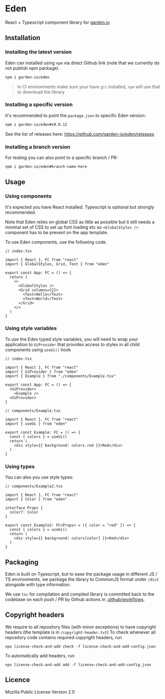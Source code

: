 # Eden

React + Typescript component library for [garden.io](https://garden.io)

## Installation

### Installing the latest version

Eden can installed using `npm` via direct Github link (note that we currently do not publish npm package).

```sh
npm i garden-io/eden
```

> In CI environments make sure your have `git` installed, `npm` will use that to download the library

### Installing a specific version

It's recommended to point the `package.json` to specific Eden version:

```sh
npm i garden-io/eden#v0.0.12
```

See the list of releases here: https://github.com/garden-io/eden/releases

### Installing a branch version

For testing you can also point to a specific branch / PR:

```sh
npm i garden-io/eden#branch-name-here
```

## Usage

### Using components

It's expected you have React installed. Typescript is optional but strongly recommended.

Note that Eden relies on global CSS as little as possible but it still needs a minimal set of CSS to set up font loading etc so `<GlobalStyles />` component has to be present on the app template.

To use Eden components, use the following code.

```tsx
// index.tsx

import { React }, FC from "react"
import { GlobalStyles, Grid, Text } from "eden"

export const App: FC = () => {
  return (
    <>
      <GlobalStyles />
      <Grid columns={2}>
        <Text>Hello</Text>
        <Text>World</Text>
      </Grid>
    </>
  )
}
```

### Using style variables

To use the Eden typed style variables, you will need to wrap your application to `UiProvider` that provides access to styles in all child components using `useUi()` hook

```tsx
// index.tsx

import { React }, FC from "react"
import { UiProvider } from "eden"
import { Example } from "./components/Example.tsx"

export const App: FC = () => {
  <UiProvider>
    <Example />
  <UiProvider>
}
```

```tsx
// components/Example.tsx

import { React }, FC from "react"
import { useUi } from "eden"

export const Example: FC = () => {
  const { colors } = useUi()
  return (
    <div style={{ background: colors.red }}>Red</div>
  )
}

```

### Using types

You can also you use style types:

```tsx
// components/Example2.tsx

import { React }, FC from "react"
import { Color } from "eden"

interface Props {
  color?: Color
}

export const Example2: FC<Props> = ({ color = "red" }) => {
  const { colors } = useUi()
  return (
    <div style={{ background: colors[color] }}>Red</div>
  )
}
```

## Packaging

Eden is built on Typescript, but to ease the package usage in different JS / TS environments, we package the library to CommonJS format under `/dist` alongside with type information.

We use `tsc` for compilation and compiled library is committed back to the codebase on each push / PR by Github actions in [.github/workflows](.github/workflows).

## Copyright headers

We require to all repository files (with minor exceptions) to have copyright headers (the template is in `/copyright-header.txt`)
To check whenever all repository code contains required copyright headers, run

```
npx license-check-and-add check -f license-check-and-add-config.json
```

To automatically add headers, run

```
npx license-check-and-add add -f license-check-and-add-config.json
```

## Licence

Mozilla Public License Version 2.0
